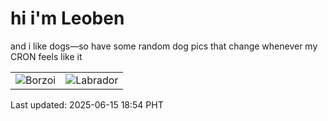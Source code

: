 # hi i'm Leoben

and i like dogs—so have some random dog pics that change whenever my CRON feels like it

|  |  |
|--------|----------|
| ![Borzoi](https://random-dog-vercel.vercel.app/api/random-borzoi?v=1749984861) | ![Labrador](https://random-dog-vercel.vercel.app/api/random-labrador?v=1749984861) |

Last updated: 2025-06-15 18:54 PHT
